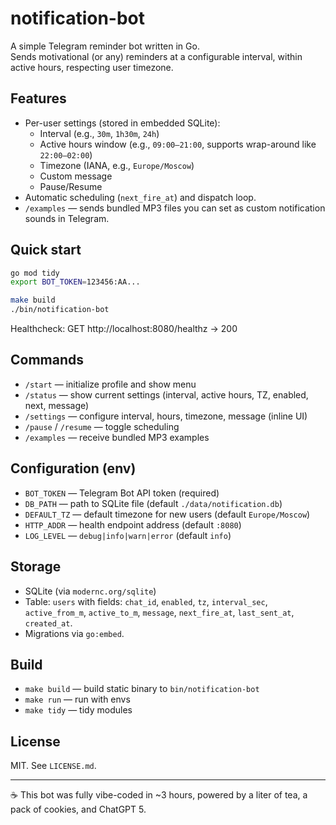 # notification-bot

A simple Telegram reminder bot written in Go.  
Sends motivational (or any) reminders at a configurable interval, within active hours, respecting user timezone.

## Features
- Per-user settings (stored in embedded SQLite):
	- Interval (e.g., `30m`, `1h30m`, `24h`)
	- Active hours window (e.g., `09:00–21:00`, supports wrap-around like `22:00–02:00`)
	- Timezone (IANA, e.g., `Europe/Moscow`)
	- Custom message
	- Pause/Resume
- Automatic scheduling (`next_fire_at`) and dispatch loop.
- `/examples` — sends bundled MP3 files you can set as custom notification sounds in Telegram.

## Quick start

```bash
go mod tidy
export BOT_TOKEN=123456:AA...

make build
./bin/notification-bot
```

Healthcheck: GET http://localhost:8080/healthz → 200

## Commands
- `/start` — initialize profile and show menu
- `/status` — show current settings (interval, active hours, TZ, enabled, next, message)
- `/settings` — configure interval, hours, timezone, message (inline UI)
- `/pause` / `/resume` — toggle scheduling
- `/examples` — receive bundled MP3 examples

## Configuration (env)
- `BOT_TOKEN` — Telegram Bot API token (required)
- `DB_PATH` — path to SQLite file (default `./data/notification.db`)
- `DEFAULT_TZ` — default timezone for new users (default `Europe/Moscow`)
- `HTTP_ADDR` — health endpoint address (default `:8080`)
- `LOG_LEVEL` — `debug|info|warn|error` (default `info`)

## Storage
- SQLite (via `modernc.org/sqlite`)
- Table: `users` with fields: `chat_id`, `enabled`, `tz`, `interval_sec`, `active_from_m`, `active_to_m`, `message`, `next_fire_at`, `last_sent_at`, `created_at`.
- Migrations via `go:embed`.

## Build
- `make build` — build static binary to `bin/notification-bot`
- `make run` — run with envs
- `make tidy` — tidy modules

## License
MIT. See `LICENSE.md`.

---

☕️ This bot was fully vibe-coded in ~3 hours, powered by a liter of tea, a pack of cookies, and ChatGPT 5.
